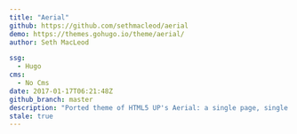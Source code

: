 ```yaml
---
title: "Aerial"
github: https://github.com/sethmacleod/aerial
demo: https://themes.gohugo.io/theme/aerial/
author: Seth MacLeod

ssg:
  - Hugo
cms:
  - No Cms
date: 2017-01-17T06:21:48Z
github_branch: master
description: "Ported theme of HTML5 UP's Aerial: a single page, single screen responsive site template."
stale: true
---
```

